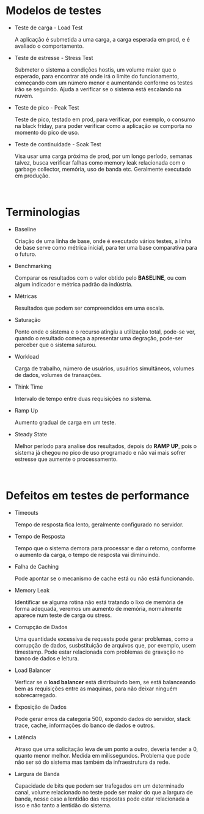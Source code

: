 # Modelos de testes

* Teste de carga - Load Test

    A aplicação é submetida a uma carga, a carga esperada em prod, e é avaliado o comportamento.

* Teste de estresse - Stress Test

    Submeter o sistema a condições hostis, um volume maior que o esperado, para encontrar até onde irá o limite do funcionamento, começando com um número menor e aumentando conforme os testes irão se seguindo. Ajuda a verificar se o sistema está escalando na nuvem.

* Teste de pico - Peak Test

    Teste de pico, testado em prod, para verificar, por exemplo, o consumo na black friday, para poder verificar como a aplicação se comporta no momento do pico de uso.

* Teste de continuidade - Soak Test

    Visa usar uma carga próxima de prod, por um longo período, semanas talvez, busca verificar falhas como memory leak relacionada com o garbage collector, memória, uso de banda etc. Geralmente executado em produção.

<br>

# Terminologias

* Baseline 

    Criação de uma linha de base, onde é executado vários testes, a linha de base serve como métrica inicial, para ter uma base comparativa para o futuro.

* Benchmarking

    Comparar os resultados com o valor obtido pelo **BASELINE**, ou com algum indicador e métrica padrão da indústria.

* Métricas

    Resultados que podem ser compreendidos em uma escala.

* Saturação

    Ponto onde o sistema e o recurso atingiu a utilização total, pode-se ver, quando o resultado começa a apresentar uma degração, pode-ser perceber que o sistema saturou.

* Workload
    
    Carga de trabalho, número de usuários, usuários simultâneos, volumes de dados, volumes de transações.

* Think Time

    Intervalo de tempo entre duas requisições no sistema.

* Ramp Up

    Aumento gradual de carga em um teste.

* Steady State

    Melhor período para analise dos resultados, depois do **RAMP UP**, pois o sistema já chegou no pico de uso programado e não vai mais sofrer estresse que aumente o processamento.

<br>

# Defeitos em testes de performance

* Timeouts

    Tempo de resposta fica lento, geralmente configurado no servidor.

* Tempo de Resposta
    
    Tempo que o sistema demora para processar e dar o retorno, conforme o aumento da carga, o tempo de resposta vai diminuindo.

* Falha de Caching

    Pode apontar se o mecanismo de cache está ou não está funcionando.

* Memory Leak

    Identificar se alguma rotina não está tratando o lixo de memória de forma adequada, veremos um aumento de memória, normalmente aparece num teste de carga ou stress.

* Corrupção de Dados

    Uma quantidade excessiva de requests pode gerar problemas, como a corrupção de dados, susbstituição de arquivos que, por exemplo, usem timestamp. Pode estar relacionada com problemas de gravação no banco de dados e leitura.

* Load Balancer

    Verficar se o **load balancer** está distribuindo bem, se está balanceando bem as requisições entre as maquinas, para não deixar ninguém sobrecarregado.

* Exposição de Dados

    Pode gerar erros da categoria 500, expondo dados do servidor, stack trace, cache, informações do banco de dados e outros.

* Latência

    Atraso  que uma solicitação leva de um ponto a outro, deveria tender a 0, quanto menor melhor. Medida em milissegundos. Problema que pode não ser só do sistema mas também da infraestrutura da rede.

* Largura de Banda

    Capacidade de bits que podem ser trafegados em um determinado canal, volume relacionado no teste pode ser maior do que a largura de banda, nesse caso a lentidão das respostas pode estar relacionada a isso e não tanto a lentidão do sistema.


